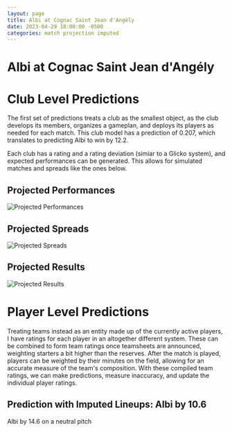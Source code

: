 ```yaml
---  
layout: page  
title: Albi at Cognac Saint Jean d'Angély  
date: 2023-04-29 18:00:00 -0500  
categories: match projection imputed  
---
```

# Albi at Cognac Saint Jean d'Angély

# Club Level Predictions


The first set of predictions treats a club as the smallest object, as the club develops its members, organizes a gameplan, and deploys its players as needed for each match. This club model has a prediction of 0.207, which translates to predicting Albi to win by 12.2.

Each club has a rating and a rating deviation (simiar to a Glicko system), and expected performances can be generated. This allows for simulated matches and spreads like the ones below.
## Projected Performances


![Projected Performances](plots/performances_2023-04-29-CognacSaintJeand'Angély-Albi.png)
## Projected Spreads


![Projected Spreads](plots/spreads_2023-04-29-CognacSaintJeand'Angély-Albi.png)
## Projected Results


![Projected Results](plots/resultbar_2023-04-29-CognacSaintJeand'Angély-Albi.png)
# Player Level Predictions


Treating teams instead as an entity made up of the currently active players, I have ratings for each player in an altogether different system. These can be combined to form team ratings once teamsheets are announced, weighting starters a bit higher than the reserves. After the match is played, players can be weighted by their minutes on the field, allowing for an accurate measure of the team's composition. With these compiled team ratings, we can make predictions, measure inaccuracy, and update the individual player ratings.
## Prediction with Imputed Lineups: Albi by 10.6


Albi by 14.6 on a neutral pitch

